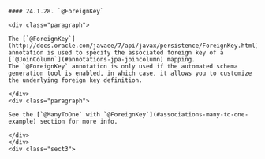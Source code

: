     #### 24.1.28. `@ForeignKey`

    <div class="paragraph">

    The [`@ForeignKey`](http://docs.oracle.com/javaee/7/api/javax/persistence/ForeignKey.html) annotation is used to specify the associated foreign key of a [`@JoinColumn`](#annotations-jpa-joincolumn) mapping.
    The `@ForeignKey` annotation is only used if the automated schema generation tool is enabled, in which case, it allows you to customize the underlying foreign key definition.

    </div>
    <div class="paragraph">

    See the [`@ManyToOne` with `@ForeignKey`](#associations-many-to-one-example) section for more info.

    </div>
    </div>
    <div class="sect3">